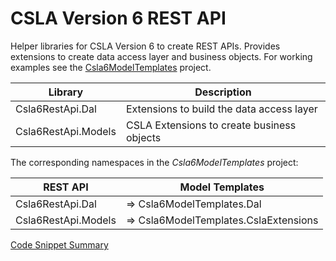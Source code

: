 # CSLA Version 6 REST API

Helper libraries for CSLA Version 6 to create REST APIs. Provides extensions to
create data access layer and business objects. For working examples see the
[Csla6ModelTemplates](https://github.com/marmarosi/Csla6ModelTemplates) project.

|Library|Description|
|-------|-----------|
|Csla6RestApi.Dal|Extensions to build the data access layer|
|Csla6RestApi.Models|CSLA Extensions to create business objects|

The corresponding namespaces in the _Csla6ModelTemplates_ project:

|REST API|Model Templates|
|--------|---------------|
|Csla6RestApi.Dal|&rArr; Csla6ModelTemplates.Dal|
|Csla6RestApi.Models|&rArr; Csla6ModelTemplates.CslaExtensions|

[Code Snippet Summary](https://htmlpreview.github.io/?https://github.com/marmarosi/Csla6RestApi/blob/develop/Snippets.html)
